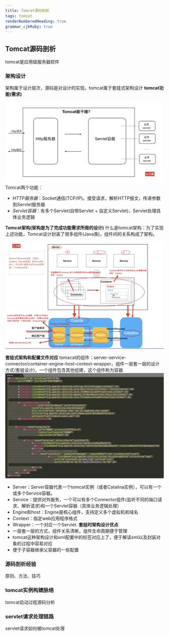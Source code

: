 ```yaml
---
title: Tomcat源码剖析 
tags: tomcat
renderNumberedHeading: true
grammar_cjkRuby: true
---
```



## Tomcat源码剖析

tomcat是应用级服务器软件

### 架构设计
架构属于设计层次，源码是对设计的实现。tomcat属于套娃式架构设计
**tomcat功能(需求)**

![tomcat能干啥 =600x300](./images/1589241622841.png)
Tomcat两个功能：
- *HTTP服务器*：Socket通信(TCP/IP)。接受请求，解析HTTP报文，传递参数到Servlet服务器
- *Servlet容器*：有多个Servlet(自带Servlet + 自定义Servlet)，Servlet处理具体业务逻辑

**Tomcat架构(架构是为了完成功能需求所做的设计)**
什么是tomcat架构：为了实现上述功能，Tomcat设计封装了很多组件(Java类)，组件间的关系构成了架构。

![tomcat架构图 =700x400](./images/1589244073852.png)

**套娃式架构和配置文件对应**
tomacat的组件：server-service-connector/container-engine-host-context-wrapper，组件一层套一层的设计方式(套娃设计)，一个组件包含其他组建，这个组件称为容器
![配置文件 =700x400](./images/1589417130582.png)
- Server：Server容器代表一个tomcat实例（或者Catalina实例），可以有一个或多个Service容器。
- Service：提供对外服务，一个可以有多个Connector组件(监听不同的端口请求、解析请求)和一个Servlet容器（具体业务逻辑处理）
- Engine和host：Engine是核心组件，支持定义多个虚拟机和域名
- Context：指定web应用程序格式
- Wrapper：一个对应一个Servlet.
**套娃时架构设计优点**
- 一层套一层的方式，组件关系清晰，组件生命周期便于管理
- tomcat这种架构设计和xml配置中的标签对应上了，便于解读xml以及封装对象的过程中容易对应
- 便于子容器继承父容器的一些配置
### 源码剖析经验
原则、方法、技巧

### tomcat实例构建脉络
tomcat启动过程源码分析

### servlet请求处理链路
servlet请求如何被tomcat处理